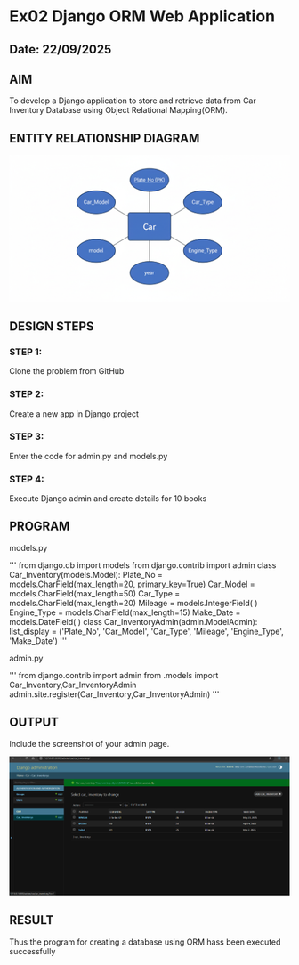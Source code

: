 # Ex02 Django ORM Web Application
## Date: 22/09/2025

## AIM
To develop a Django application to store and retrieve data from Car Inventory Database using Object Relational Mapping(ORM).

## ENTITY RELATIONSHIP DIAGRAM
![alt text](Gemini_Generated_Image_i0h7hci0h7hci0h7.png)


## DESIGN STEPS

### STEP 1:
Clone the problem from GitHub

### STEP 2:
Create a new app in Django project

### STEP 3:
Enter the code for admin.py and models.py

### STEP 4:
Execute Django admin and create details for 10 books

## PROGRAM

models.py

'''
from django.db import models
from django.contrib import admin
class  Car_Inventory(models.Model):
    Plate_No = models.CharField(max_length=20, primary_key=True)
    Car_Model = models.CharField(max_length=50)
    Car_Type = models.CharField(max_length=20)
    Mileage = models.IntegerField( )
    Engine_Type = models.CharField(max_length=15)
    Make_Date = models.DateField( )
class Car_InventoryAdmin(admin.ModelAdmin):
    list_display = ('Plate_No', 'Car_Model', 'Car_Type', 'Mileage', 'Engine_Type', 'Make_Date')
'''

admin.py

'''
from django.contrib import admin
from .models import Car_Inventory,Car_InventoryAdmin
admin.site.register(Car_Inventory,Car_InventoryAdmin)
'''

## OUTPUT

Include the screenshot of your admin page.

![alt text](<Screenshot 2025-09-22 081633.png>)

## RESULT
Thus the program for creating a database using ORM hass been executed successfully
